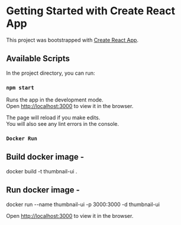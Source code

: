 # Getting Started with Create React App

This project was bootstrapped with [Create React App](https://github.com/facebook/create-react-app).

## Available Scripts

In the project directory, you can run:

### `npm start`

Runs the app in the development mode.\
Open [http://localhost:3000](http://localhost:3000) to view it in the browser.

The page will reload if you make edits.\
You will also see any lint errors in the console.

### `Docker Run`

## Build docker image -

docker build -t thumbnail-ui .

## Run docker image -

docker run --name thumbnail-ui -p 3000:3000 -d thumbnail-ui

Open [http://localhost:3000](http://localhost:3000) to view it in the browser.

